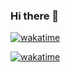### Hi there 👋
[![wakatime](https://wakatime.com/badge/user/011f2746-4b33-4443-8714-b7d82d5c9bd4.svg)](https://wakatime.com/@011f2746-4b33-4443-8714-b7d82d5c9bd4)

[![wakatime](https://wakatime.com/share/@matteo_psnt/d1044c16-2dc5-4b21-b8df-e5767668021c.svg)](https://wakatime.com/share/@matteo_psnt/d1044c16-2dc5-4b21-b8df-e5767668021c.svg)
<!--
**matteo-psnt/matteo-psnt** is a ✨ _special_ ✨ repository because its `README.md` (this file) appears on your GitHub profile.

Here are some ideas to get you started:

- 🔭 I’m currently working on ...
- 🌱 I’m currently learning ...
- 👯 I’m looking to collaborate on ...
- 🤔 I’m looking for help with ...
- 💬 Ask me about ...
- 📫 How to reach me: ...
- 😄 Pronouns: ...
- ⚡ Fun fact: ...
-->
